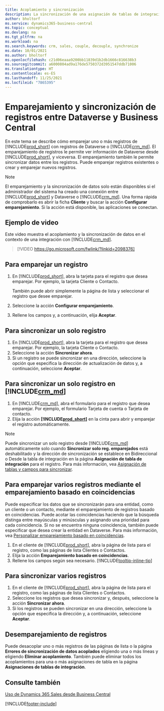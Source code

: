 ```yaml
---
title: Acoplamiento y sincronización
description: La sincronización de una asignación de tablas de integración permite la sincronización de datos de todos los registros de una tabla de Business Central y de la tabla de Dynamics 365 Sales que están emparejadas.
author: bholtorf
ms.service: dynamics365-business-central
ms.topic: conceptual
ms.devlang: na
ms.tgt_pltfrm: na
ms.workload: na
ms.search.keywords: crm, sales, couple, decouple, synchronize
ms.date: 10/01/2021
ms.author: bholtorf
ms.openlocfilehash: c21d06eaaa9200bb11839d1b2db1666c816638b3
ms.sourcegitcommit: a6000804ad9a176de5750372d3951547ddb71006
ms.translationtype: HT
ms.contentlocale: es-ES
ms.lasthandoff: 11/25/2021
ms.locfileid: "7865395"
---
```

# <a name="coupling-and-synchronizing-records-between-dataverse-and-business-central"></a>Emparejamiento y sincronización de registros entre Dataverse y Business Central

En este tema se describe cómo emparejar uno o más registros de [!INCLUDE[prod_short](includes/prod_short.md)] con registros de Dataverse o [!INCLUDE[crm_md](includes/crm_md.md)]. El emparejamiento de registros le permite ver información de Dataverse desde [!INCLUDE[prod_short](includes/prod_short.md)], y viceversa. El emparejamiento también le permite sincronizar datos entre los registros. Puede emparejar registros existentes o crear y emparejar nuevos registros.

> [!Note]
> El emparejamiento y la sincronización de datos solo están disponibles si el administrador del sistema ha creado una conexión entre [!INCLUDE[prod_short](includes/prod_short.md)] y Dataverse o [!INCLUDE[crm_md](includes/crm_md.md)]. Una forma rápida de comprobarlo es abrir la ficha **Cliente** y buscar la acción **Configurar emparejamiento**. Si la acción está disponible, las aplicaciones se conectan.   

## <a name="video-example"></a>Ejemplo de video
Este video muestra el acoplamiento y la sincronización de datos en el contexto de una integración con [!INCLUDE[crm_md](includes/crm_md.md)].

> [!VIDEO https://go.microsoft.com/fwlink/?linkid=2098376]

## <a name="to-couple-a-record"></a>Para emparejar un registro  
1.  En [!INCLUDE[prod_short](includes/prod_short.md)], abra la tarjeta para el registro que desea emparejar. Por ejemplo, la tarjeta Cliente o Contacto.  

    También puede abrir simplemente la página de lista y seleccionar el registro que desee emparejar.  

2.  Seleccione la acción **Configurar emparejamiento**.  
3.  Rellene los campos y, a continuación, elija **Aceptar**.  

## <a name="to-synchronize-a-single-record"></a>Para sincronizar un solo registro  
1.  En [!INCLUDE[prod_short](includes/prod_short.md)], abra la tarjeta para el registro que desea emparejar. Por ejemplo, la tarjeta Cliente o Contacto.  
2.  Seleccione la acción **Sincronizar ahora**.  
3.  Si un registro se puede sincronizar en una dirección, seleccione la opción que especifica la dirección de actualización de datos y, a continuación, seleccione **Aceptar**.  

## <a name="to-synchronize-a-single-record-from-crm_md"></a>Para sincronizar un solo registro en [!INCLUDE[crm_md](includes/crm_md.md)]  
1.  En [!INCLUDE[crm_md](includes/crm_md.md)], abra el formulario para el registro que desea emparejar. Por ejemplo, el formulario Tarjeta de cuenta o Tarjeta de contacto.  
2.  Elija la acción **[!INCLUDE[prod_short](includes/prod_short.md)]** en la cinta para abrir y emparejar el registro automáticamente.

> [!Note]
> Puede sincronizar un solo registro desde [!INCLUDE[crm_md](includes/crm_md.md)] automáticamente solo cuando **Sincronizar solo reg. emparejados** está deshabilitado y la dirección de sincronización se establece en Bidireccional o Desde la tabla de integración en la página **Asignación de tabla de integración** para el registro. Para más información, vea [Asignación de tablas y campos para sincronizar](admin-how-to-modify-table-mappings-for-synchronization.md#creating-new-records).     

## <a name="to-couple-multiple-records-using-match-based-coupling"></a>Para emparejar varios registros mediante el emparejamiento basado en coincidencias

Puede especificar los datos que se sincronizarán para una entidad, como un cliente o un contacto, mediante el emparejamiento de registros basado en coincidencias. Puede acotar las coincidencias haciendo que la búsqueda distinga entre mayúsculas y minúsculas y asignando una prioridad para cada coincidencia. Si no se encuentra ninguna coincidencia, también puede especificar que desea crear la entidad en Dataverse. Para más información, vea [Personalizar emparejamiento basado en coincidencias](admin-how-to-set-up-a-dynamics-crm-connection.md#customize-the-match-based-coupling).  

1. En el cliente de [!INCLUDE[prod_short](includes/prod_short.md)], abra la página de lista para el registro, como las páginas de lista Clientes o Contactos.
2. Elija la acción **Emparejamiento basado en coincidencias**.
3. Rellene los campos según sea necesario. [!INCLUDE[tooltip-inline-tip](includes/tooltip-inline-tip_md.md)]

## <a name="to-synchronize-multiple-records"></a>Para sincronizar varios registros  
1.  En el cliente de [!INCLUDE[prod_short](includes/prod_short.md)], abra la página de lista para el registro, como las páginas de lista Clientes o Contactos.  
2.  Seleccione los registros que desea sincronizar y, después, seleccione la acción **Sincronizar ahora**.  
3.  Si los registros se pueden sincronizar en una dirección, seleccione la opción que especifica la dirección y, a continuación, seleccione **Aceptar**.  

## <a name="uncoupling-records"></a>Desemparejamiento de registros
Puede desacoplar uno o más registros de las páginas de lista o la página **Errores de sincronización de datos acoplados** eligiendo una o más líneas y eligiendo **Eliminar acoplamiento**. También puede eliminar todos los acoplamientos para una o más asignaciones de tabla en la página **Asignaciones de tablas de integración**.

## <a name="see-also"></a>Consulte también  
[Uso de Dynamics 365 Sales desde Business Central](marketing-integrate-dynamicscrm.md)


[!INCLUDE[footer-include](includes/footer-banner.md)]